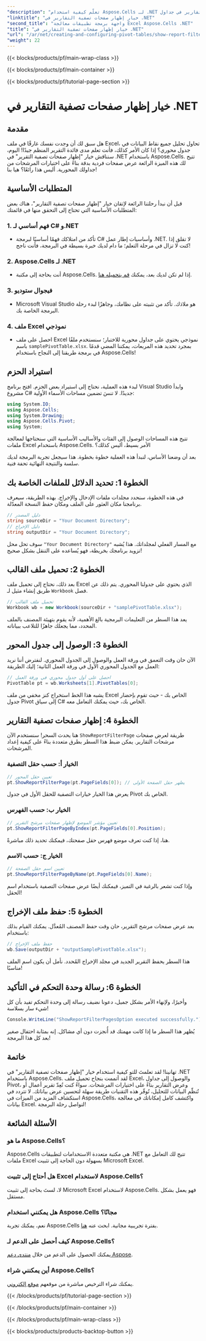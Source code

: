 ```yaml
---
"description": "تعلّم كيفية استخدام Aspose.Cells لـ .NET بفعالية لعرض صفحات مرشحات التقارير في جداول Pivot. دليل خطوة بخطوة مع أمثلة برمجية كاملة."
"linktitle": "خيار إظهار صفحات تصفية التقارير في .NET"
"second_title": "واجهة برمجة تطبيقات معالجة Excel Aspose.Cells .NET"
"title": "خيار إظهار صفحات تصفية التقارير في .NET"
"url": "/ar/net/creating-and-configuring-pivot-tables/show-report-filter-pages-option/"
"weight": 22
---
```


{{< blocks/products/pf/main-wrap-class >}}

{{< blocks/products/pf/main-container >}}

{{< blocks/products/pf/tutorial-page-section >}}

# خيار إظهار صفحات تصفية التقارير في .NET

## مقدمة
هل سبق لك أن وجدت نفسك غارقًا في ملف Excel، تحاول تحليل جميع نقاط البيانات في جدول محوري؟ إذا كان الأمر كذلك، فأنت تعلم مدى فائدة التقرير المنظم جيدًا! اليوم، سنناقش خيار "إظهار صفحات تصفية التقرير" في .NET باستخدام Aspose.Cells. تتيح لك هذه الميزة الرائعة عرض صفحات فردية بدقة بناءً على اختيارات المرشحات من جداولك المحورية. أليس هذا رائعًا؟ هيا بنا!
## المتطلبات الأساسية
قبل أن نبدأ رحلتنا الرائعة لإتقان خيار "إظهار صفحات تصفية التقارير"، هناك بعض المتطلبات الأساسية التي تحتاج إلى التحقق منها في قائمتك:
### 1. فهم أساسي لـ C# و.NET
- تأكد من امتلاكك فهمًا أساسيًا لبرمجة C# وأساسيات إطار عمل .NET. لا تقلق إذا كنت لا تزال في مرحلة التعلم؛ ما دام لديك خبرة بسيطة في البرمجة، فأنت ناجح!
### 2. Aspose.Cells لـ .NET
- أنت بحاجة إلى مكتبة Aspose.Cells. إذا لم تكن لديك بعد، يمكنك [قم بتحميله هنا](https://releases.aspose.com/cells/net/).
### 3. فيجوال ستوديو
- Microsoft Visual Studio هو ملاذك. تأكد من تثبيته على نظامك، وجاهزًا لبدء رحلة البرمجة الخاصة بك.
### 4. ملف Excel نموذجي
- احصل على ملف Excel نموذجي يحتوي على جداول محورية للاختبار؛ سنستخدم ملفًا باسم `samplePivotTable.xlsx`.
بمجرد تحديد هذه المربعات، يمكننا المضي قدمًا في برمجة طريقنا إلى النجاح باستخدام Aspose.Cells!
## استيراد الحزم
لبدء هذه العملية، نحتاج إلى استيراد بعض الحزم. افتح برنامج Visual Studio وابدأ مشروع C# جديدًا. لا تنسَ تضمين مساحات الأسماء الأولية:
```csharp
using System.IO;
using Aspose.Cells;
using System.Drawing;
using Aspose.Cells.Pivot;
using System;
```
تتيح هذه المساحات الوصول إلى الفئات والأساليب الأساسية التي سنحتاجها لمعالجة ملفات Excel باستخدام Aspose.Cells. الأمر بسيط، أليس كذلك؟

بعد أن وضعنا الأساس، لنبدأ هذه العملية خطوة بخطوة. هذا سيجعل تجربة البرمجة لديك سلسة والنتيجة النهائية تحفة فنية.
## الخطوة 1: تحديد الدلائل للملفات الخاصة بك
في هذه الخطوة، سنحدد مجلدات ملفات الإدخال والإخراج. بهذه الطريقة، سيعرف برنامجنا مكان العثور على الملف ومكان حفظ النسخة المعدّلة.
```csharp
// دليل المصدر
string sourceDir = "Your Document Directory";
// دليل الإخراج
string outputDir = "Your Document Directory";
```
سوف تحل محل `"Your Document Directory"` مع المسار الفعلي لمجلداتك. هذا يُشبه تزويد برنامجك بخريطة، فهو يُساعده على التنقل بشكل صحيح!
## الخطوة 2: تحميل ملف القالب
بعد ذلك، نحتاج إلى تحميل ملف Excel الذي يحتوي على جدولنا المحوري. يتم ذلك عن طريق إنشاء مثيل لـ `Workbook` فصل.
```csharp
// تحميل ملف القالب
Workbook wb = new Workbook(sourceDir + "samplePivotTable.xlsx");
```
يعد هذا السطر من التعليمات البرمجية بالغ الأهمية، لأنه يقوم بتهيئة المصنف بالملف المحدد، مما يجعلك جاهزًا للتلاعب ببياناته.
## الخطوة 3: الوصول إلى جدول المحور
الآن حان وقت التعمق في ورقة العمل والوصول إلى الجدول المحوري. لنفترض أننا نريد العمل مع الجدول المحوري الأول في ورقة العمل الثانية؛ إليك الطريقة:
```csharp
// احصل على أول جدول محوري في ورقة العمل
PivotTable pt = wb.Worksheets[1].PivotTables[0];
```
يشبه هذا الخط استخراج كنز مخفي من ملف Excel الخاص بك - حيث تقوم بإحضار جدول Pivot إلى سياق C# الخاص بك، حيث يمكنك التعامل معه.
## الخطوة 4: إظهار صفحات تصفية التقارير
هنا يحدث السحر! سنستخدم الآن `ShowReportFilterPage` طريقة لعرض صفحات مرشحات التقارير. يمكن ضبط هذا السطر بطرق متعددة بناءً على كيفية إعداد المرشحات.
### الخيار أ: حسب حقل التصفية
```csharp
// تعيين حقل المحور
pt.ShowReportFilterPage(pt.PageFields[0]); // يظهر حقل الصفحة الأولى
```
يعرض هذا الخيار خيارات التصفية للحقل الأول في جدول Pivot الخاص بك.
### الخيار ب: حسب الفهرس
```csharp
// تعيين مؤشر الموضع لإظهار صفحات مرشح التقرير
pt.ShowReportFilterPageByIndex(pt.PageFields[0].Position);
```
هنا، إذا كنت تعرف موضع فهرس حقل صفحتك، فيمكنك تحديد ذلك مباشرةً.
### الخيار ج: حسب الاسم
```csharp
// تعيين اسم حقل الصفحة
pt.ShowReportFilterPageByName(pt.PageFields[0].Name);
```
وإذا كنت تشعر بالرغبة في التميز، فيمكنك أيضًا عرض صفحات التصفية باستخدام اسم الحقل! 
## الخطوة 5: حفظ ملف الإخراج
بعد عرض صفحات مرشح التقرير، حان وقت حفظ المصنف المُعدَّل. يمكنك القيام بذلك باستخدام:
```csharp
// حفظ ملف الإخراج
wb.Save(outputDir + "outputSamplePivotTable.xlsx");
```
هذا السطر يحفظ التقرير الجديد في مجلد الإخراج المُحدد. نأمل أن يكون اسم الملف مناسبًا!
## الخطوة 6: رسالة وحدة التحكم في التأكيد
وأخيرًا، ولإنهاء الأمر بشكل جميل، دعونا نضيف رسالة إلى وحدة التحكم تفيد بأن كل شيء سار بسلاسة!
```csharp
Console.WriteLine("ShowReportFilterPagesOption executed successfully.");
```
يُظهر هذا السطر ما إذا كانت مهمتك قد أُنجزت دون أي مشاكل. إنه بمثابة احتفال صغير بعد كل هذا البرمجة!
## خاتمة
تهانينا! لقد تعلمتَ للتو كيفية استخدام خيار "إظهار صفحات تصفية التقارير" في .NET باستخدام Aspose.Cells. لقد أتممت بنجاح تحميل ملف Excel، والوصول إلى جداول Pivot، وعرض التقارير بناءً على اختيارات المرشحات. سواءً كنت تُعِدّ تقرير أعمال أو تُنظّم البيانات للتحليل، تُوفّر هذه التقنيات طريقة سهلة لتحسين عرض بياناتك.
لا تتردد في استكشاف المزيد من الميزات في Aspose.Cells، واكتشف كامل إمكاناتك في معالجة بيانات Excel. لنواصل رحلة البرمجة!
## الأسئلة الشائعة
### ما هو Aspose.Cells؟
Aspose.Cells هي مكتبة متعددة الاستخدامات لتطبيقات .NET تتيح لك التعامل مع ملفات Excel بسهولة دون الحاجة إلى تثبيت Microsoft Excel.
### هل أحتاج إلى تثبيت Excel لاستخدام Aspose.Cells؟
لا، لستَ بحاجة إلى تثبيت Microsoft Excel لاستخدام Aspose.Cells. فهو يعمل بشكل مستقل.
### هل يمكنني استخدام Aspose.Cells مجانًا؟
نعم، يمكنك تجربة Aspose.Cells بفترة تجريبية مجانية. ابحث عنه [هنا](https://releases.aspose.com/).
### كيف أحصل على الدعم لـ Aspose.Cells؟
يمكنك الحصول على الدعم من خلال [منتدى دعم Aspose](https://forum.aspose.com/c/cells/9).
### أين يمكنني شراء Aspose.Cells؟
يمكنك شراء الترخيص مباشرة من موقعهم [موقع إلكتروني](https://purchase.aspose.com/buy).

{{< /blocks/products/pf/tutorial-page-section >}}

{{< /blocks/products/pf/main-container >}}

{{< /blocks/products/pf/main-wrap-class >}}

{{< blocks/products/products-backtop-button >}}